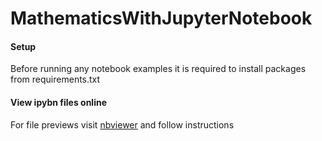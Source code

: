 # MathematicsWithJupyterNotebook

#### Setup

Before running any notebook examples it is required to install packages from requirements.txt

#### View ipybn files online

For file previews visit [nbviewer](https://nbviewer.org/) and follow instructions